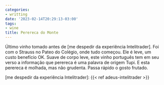```yaml
---
categories:
- writting
date: '2023-02-14T20:29:13-03:00'
tags:
- wine
title: Perereca do Monte
---
```


Último vinho tomado antes de [me despedir da experiência Intelitrader]. Foi com o Strauss no Pateo do Colégio, onde tudo começou. Ele é leve, um custo benefício OK. Suave de corpo leve, este vinho português tem em seu verso a informação que perereca é uma palavra de origem Tupi. E esta perereca é molhada, mas não grudenta. Passa rápido o gosto frutado.

[me despedir da experiência Intelitrader]: {{< ref adeus-intelitrader >}}